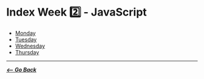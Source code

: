 # Index Week 2️⃣ - JavaScript

- [Monday](./READMEm.md)
- [Tuesday](./READMEt.md)
- [Wednesday](./READMEw.md)
- [Thursday](./READMEth.md)
<hr>

**_[<-- Go Back](./../../README.md)_**
